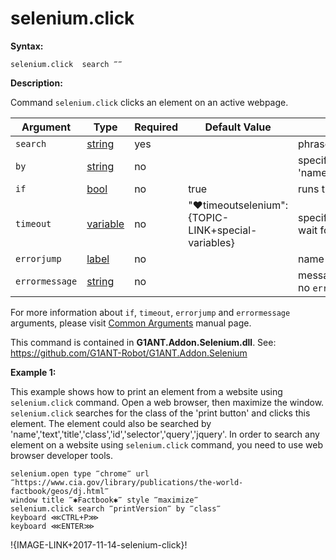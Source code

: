 # selenium.click

**Syntax:**

```G1ANT
selenium.click  search ‴‴ 

```

**Description:**

Command `selenium.click` clicks an element on an active webpage. 

| Argument | Type | Required | Default Value | Description |
| -------- | ---- | -------- | ------------- | ----------- |
|`search`| [string](https://github.com/G1ANT-Robot/G1ANT.Manual/blob/master/G1ANT-Language/Structures/bool.md) | yes |  | phrase to find element by |
|`by`| [string](https://github.com/G1ANT-Robot/G1ANT.Manual/blob/master/G1ANT-Language/Structures/bool.md) | no |  | specifies an element selector, accepts 'name','text','title','class','id','selector','query','jquery' |
|`if`| [bool](https://github.com/G1ANT-Robot/G1ANT.Manual/blob/master/G1ANT-Language/Structures/bool.md) | no | true | runs the command only if condition is true |
|`timeout`| [variable](https://github.com/G1ANT-Robot/G1ANT.Manual/blob/master/G1ANT-Language/Special-Characters/variable.md) | no | "♥timeoutselenium":{TOPIC-LINK+special-variables} | specifies time in milliseconds for G1ANT.Robot to wait for the command to be executed |
|`errorjump` | [label](https://github.com/G1ANT-Robot/G1ANT.Manual/blob/master/G1ANT-Language/Structures/bool.md) | no | | name of the label to jump to if given `timeout` expires |
|`errormessage`| [string](https://github.com/G1ANT-Robot/G1ANT.Manual/blob/master/G1ANT-Language/Structures/bool.md) | no |  | message that will be shown in case error occurs and no `errorjump` argument is specified |

For more information about `if`, `timeout`, `errorjump` and `errormessage` arguments, please visit [Common Arguments](https://github.com/G1ANT-Robot/G1ANT.Manual/blob/master/G1ANT-Language/Common-Arguments.md)  manual page.

This command is contained in **G1ANT.Addon.Selenium.dll**.
See: https://github.com/G1ANT-Robot/G1ANT.Addon.Selenium

**Example 1:**

This example shows how to print an element from a website using `selenium.click` command. Open a web browser, then maximize the window. `selenium.click` searches for the class of the 'print button' and clicks this element. The element could also be searched by 'name','text','title','class','id','selector','query','jquery'. In order to search any element on a website using `selenium.click` command, you need to use web browser developer tools.

```G1ANT
selenium.open type ‴chrome‴ url ‴https://www.cia.gov/library/publications/the-world-factbook/geos/dj.html‴
window title ‴✱Factbook✱‴ style ‴maximize‴
selenium.click search ‴printVersion‴ by ‴class‴
keyboard ⋘CTRL+P⋙
keyboard ⋘ENTER⋙ 

```

!{IMAGE-LINK+2017-11-14-selenium-click}!